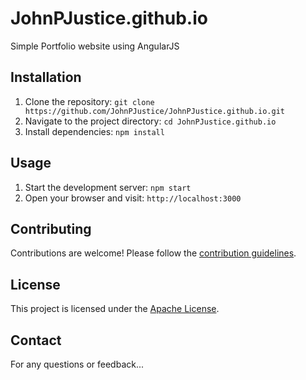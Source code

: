 # JohnPJustice.github.io
Simple Portfolio website using AngularJS

## Installation
1. Clone the repository: `git clone https://github.com/JohnPJustice/JohnPJustice.github.io.git`
2. Navigate to the project directory: `cd JohnPJustice.github.io`
3. Install dependencies: `npm install`

## Usage
1. Start the development server: `npm start`
2. Open your browser and visit: `http://localhost:3000`

## Contributing
Contributions are welcome! Please follow the [contribution guidelines](CONTRIBUTING.md).

## License
This project is licensed under the [Apache License](LICENSE).

## Contact
For any questions or feedback...